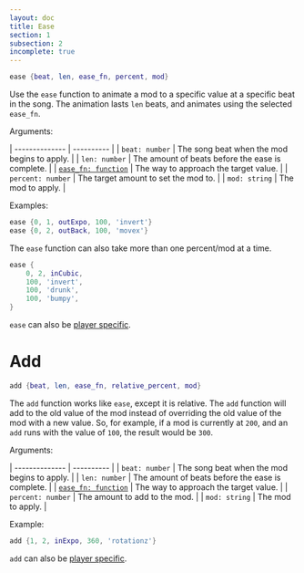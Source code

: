 ```yaml
---
layout: doc
title: Ease
section: 1
subsection: 2
incomplete: true
---
```

```lua
ease {beat, len, ease_fn, percent, mod}
```
Use the `ease` function to animate a mod to a specific value at a specific beat in the song.
The animation lasts `len` beats, and animates using the selected `ease_fn`.

Arguments:

| -------------- | ---------- |
| `beat: number` | The song beat when the mod begins to apply. |
| `len: number` | The amount of beats before the ease is complete. |
| [`ease_fn: function`](eases) | The way to approach the target value. |
| `percent: number` | The target amount to set the mod to. |
| `mod: string` | The mod to apply. |

Examples:
```lua
ease {0, 1, outExpo, 100, 'invert'}
ease {0, 2, outBack, 100, 'movex'}
```

The `ease` function can also take more than one percent/mod at a time.
```lua
ease {
	0, 2, inCubic,
	100, 'invert',
	100, 'drunk',
	100, 'bumpy',
}
```
`ease` can also be [player specific](players).

# Add
```lua
add {beat, len, ease_fn, relative_percent, mod}
```
The `add` function works like `ease`, except it is relative. The `add` function will add to the old value of the mod instead of overriding the old value of the mod with a new value. So, for example, if a mod is currently at `200`, and an `add` runs with the value of `100`, the result would be `300`.

Arguments:

| -------------- | ---------- |
| `beat: number` | The song beat when the mod begins to apply. |
| `len: number` | The amount of beats before the ease is complete. |
| [`ease_fn: function`](eases) | The way to approach the target value. |
| `percent: number` | The amount to add to the mod. |
| `mod: string` | The mod to apply. |

Example:
```lua
add {1, 2, inExpo, 360, 'rotationz'}
```

`add` can also be [player specific](players).
